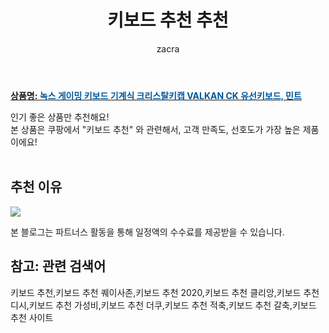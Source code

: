 ﻿---
layout: post
title:  "키보드 추천 추천"
author: zacra
categories: [ 아이템 ]
tags: [키보드 추천,키보드 추천 퀘이사존,키보드 추천 2020,키보드 추천 클리앙,키보드 추천 디시,키보드 추천 가성비,키보드 추천 더쿠,키보드 추천 적축,키보드 추천 갈축,키보드 추천 사이트]
image: https://static.coupangcdn.com/image/vendor_inventory/7a6d/4b5b248e59d3380749e09c109456633f95166cd011c3e58b05d369f4cb00.png 
description: "쿠팡에서 키보드 추천 관련 상품으로 가장 고객 선호도가 높은 제품 중 하나입니다."
rating: 4.5
---

<a href="https://link.coupang.com/re/AFFSDP?lptag=AF8407795&pageKey=2287412649&itemId=3931807674&vendorItemId=71916283019&traceid=V0-153-6ebf15eebd80508f"><b>상품명: <font color='#01579B'>녹스 게이밍 키보드 기계식 크리스탈키캡 VALKAN CK 유선키보드, 민트</font></b></a>

인기 좋은 상품만 추천해요!<br/>
본 상품은 쿠팡에서 "키보드 추천" 와 관련해서, 고객 만족도, 선호도가 가장 높은 제품이에요!<br/><br/>


## 추천 이유 

<a href="https://link.coupang.com/re/AFFSDP?lptag=AF8407795&pageKey=2287412649&itemId=3931807674&vendorItemId=71916283019&traceid=V0-153-6ebf15eebd80508f"><img src="https://thumbnail7.coupangcdn.com/thumbnails/remote/q89/image/vendor_inventory/30c2/503f0c5470373a80fcdf4e1b6b327796f41c56bb7df4bc218771abbf1a55.jpg"></a> 

본 블로그는 파트너스 활동을 통해 일정액의 수수료를 제공받을 수 있습니다.

## 참고: 관련 검색어    
키보드 추천,키보드 추천 퀘이사존,키보드 추천 2020,키보드 추천 클리앙,키보드 추천 디시,키보드 추천 가성비,키보드 추천 더쿠,키보드 추천 적축,키보드 추천 갈축,키보드 추천 사이트